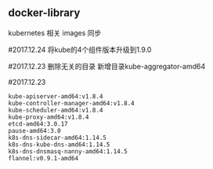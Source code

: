 ## docker-library

kubernetes 相关 images 同步

#2017.12.24
	将kube的4个组件版本升级到1.9.0
	
#2017.12.23
	删除无关的目录
	新增目录kube-aggregator-amd64
	  
#2017.12.23

	kube-apiserver-amd64:v1.8.4
	kube-controller-manager-amd64:v1.8.4
	kube-scheduler-amd64:v1.8.4
	kube-proxy-amd64:v1.8.4
	etcd-amd64:3.0.17
	pause-amd64:3.0
	k8s-dns-sidecar-amd64:1.14.5
	k8s-dns-kube-dns-amd64:1.14.5
	k8s-dns-dnsmasq-nanny-amd64:1.14.5
	flannel:v0.9.1-amd64
